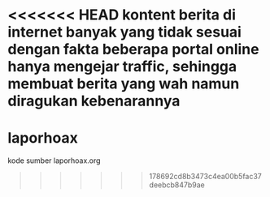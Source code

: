 <<<<<<< HEAD
kontent berita di internet banyak yang tidak sesuai dengan fakta
beberapa portal online hanya mengejar traffic, sehingga membuat berita yang wah namun diragukan kebenarannya
=======
# laporhoax
kode sumber laporhoax.org  
>>>>>>> 178692cd8b3473c4ea00b5fac37deebcb847b9ae
